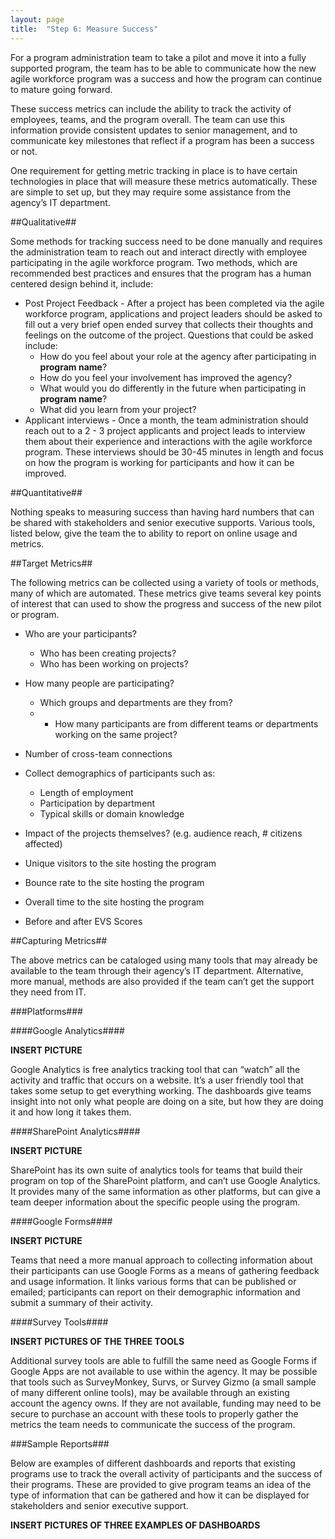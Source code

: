 ```yaml
---
layout: page
title:  "Step 6: Measure Success"
---
```

For a program administration team to take a pilot and move it into a fully supported program, the team has to be able to communicate how the new agile workforce program was a success and how the program can continue to mature going forward.

These success metrics can include the ability to track the activity of employees, teams, and the program overall. The team can use this information provide consistent updates to senior management, and to communicate key milestones that reflect if a program has been a success or not.

One requirement for getting metric tracking in place is to have certain technologies in place that will measure these metrics automatically. These are simple to set up, but they may require some assistance from the agency’s IT department.

##Qualitative##

Some methods for tracking success need to be done manually and requires the administration team to reach out and interact directly with employee participating in the agile workforce program. Two methods, which are recommended best practices and ensures that the program has a human centered design behind it, include:

* Post Project Feedback - After a project has been completed via the agile workforce program, applications and project leaders should be asked to fill out a very brief open ended survey that collects their thoughts and feelings on the outcome of the project. Questions that could be asked include:
    * How do you feel about your role at the agency after participating in **program name**?
    * How do you feel your involvement has improved the agency?
    * What would you do differently in the future when participating in **program name**?
    * What did you learn from your project?  
* Applicant interviews - Once a month, the team administration should reach out to a 2 - 3 project applicants and project leads to interview them about their experience and interactions with the agile workforce program. These interviews should be 30-45 minutes in length and focus on how the program is working for participants and how it can be improved.

##Quantitative##

Nothing speaks to measuring success than having hard numbers that can be shared with stakeholders and senior executive supports. Various tools, listed below, give the team the to ability to report on online usage and metrics.

##Target Metrics##

The following metrics can be collected using a variety of tools or methods, many of which are automated. These metrics give teams several key points of interest that can used to show the progress and success of the new pilot or program.

* Who are your participants?
    * Who has been creating projects?
    * Who has been working on projects?

* How many people are participating?
    * Which groups and departments are they from?
    * * How many participants are from different teams or departments working on the same project?

* Number of cross-team connections

* Collect demographics of participants such as:
    * Length of employment
    * Participation by department
    * Typical skills or domain knowledge

* Impact of the projects themselves?  (e.g. audience reach, # citizens affected)

* Unique visitors to the site hosting the program

* Bounce rate to the site hosting the program

* Overall time to the site hosting the program

* Before and after EVS Scores

##Capturing Metrics##

The above metrics can be cataloged using many tools that may already be available to the team through their agency’s IT department. Alternative, more manual, methods are also provided if the team can’t get the support they need from IT.

###Platforms###

####Google Analytics####

**INSERT PICTURE**

Google Analytics is free analytics tracking tool that can “watch” all the activity and traffic that occurs on a website. It’s a user friendly tool that takes some setup to get everything working. The dashboards give teams insight into not only what people are doing on a site, but how they are doing it and how long it takes them.

####SharePoint Analytics####

**INSERT PICTURE**

SharePoint has its own suite of analytics tools for teams that build their program on top of the SharePoint platform, and can’t use Google Analytics. It provides many of the same information as other platforms, but can give a team deeper information about the specific people using the program.

####Google Forms####

**INSERT PICTURE**

Teams that need a more manual approach to collecting information about their participants can use Google Forms as a means of gathering feedback and usage information. It links various forms that can be published or emailed; participants can report on their demographic information and submit a summary of their activity.

####Survey Tools####

**INSERT PICTURES OF THE THREE TOOLS**

Additional survey tools are able to fulfill the same need as Google Forms if Google Apps are not available to use within the agency. It may be possible that tools such as SurveyMonkey, Survs, or Survey Gizmo (a small sample of many different online tools), may be available through an existing account the agency owns. If they are not available, funding may need to be secure to purchase an account with these tools to properly gather the metrics the team needs to communicate the success of the program.

###Sample Reports###

Below are examples of different dashboards and reports that existing programs use to track the overall activity of participants and the success of their programs. These are provided to give program teams an idea of the type of information that can be gathered and how it can be displayed for stakeholders and senior executive support.

**INSERT PICTURES OF THREE EXAMPLES OF DASHBOARDS**
